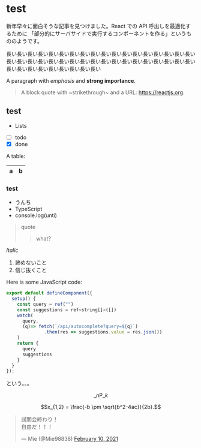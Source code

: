# test

新年早々に面白そうな記事を見つけました。React での API 呼出しを最適化するために 「部分的にサーバサイドで実行するコンポーネントを作る」というもののようです。

長い長い長い長い長い長い長い長い長い長い長い長い長い長い長い長い長い長い長い長い長い長い長い長い長い長い長い長い長い長い長い長い長い長い長い長い長い長い長い長い長い長い長い長い長い

A paragraph with _emphasis_ and **strong importance**.

> A block quote with ~strikethrough~ and a URL: https://reactjs.org.

## test

- Lists
- [ ] todo
- [x] done

A table:

| a   | b   |
| --- | --- |

### test

- うんち
- TypeScript
- console.log(unti)

> quote
>
> > what?

_Italic_

1. 諦めないこと
2. 信じ抜くこと

Here is some JavaScript code:

```js
export default defineComponent({
  setup() {
    const query = ref("")
    const suggestions = ref<string[]>([])
    watch(
      query,
      (q)=> fetch(`/api/autocomplete?query=${q}`)
              .then(res => suggestions.value = res.json())
    )
    return {
      query
      suggestions
    }
  }
});
```

という。。。

$${}\_n \mathrm{ P }\_k$$

$$x_{1,2} = \frac{-b \pm \sqrt{b^2-4ac}}{2b}.$$

<blockquote class="twitter-tweet" data-partner="tweetdeck"><p lang="ja" dir="ltr">試問会終わり！<br>自由だ！！！</p>&mdash; Mie (@Mie98838) <a href="https://twitter.com/Mie98838/status/1359364949928079360?ref_src=twsrc%5Etfw">February 10, 2021</a></blockquote>
<script async src="https://platform.twitter.com/widgets.js" charset="utf-8"></script>
